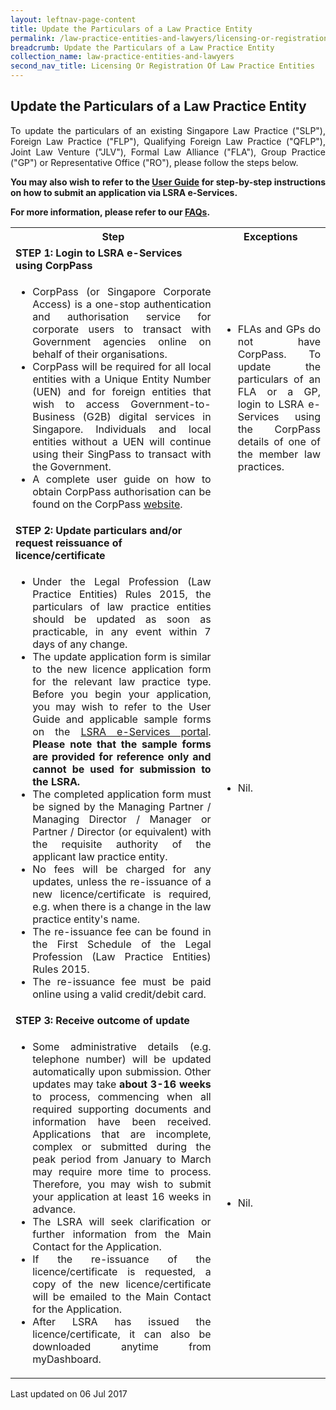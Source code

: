 ```yaml
---
layout: leftnav-page-content
title: Update the Particulars of a Law Practice Entity
permalink: /law-practice-entities-and-lawyers/licensing-or-registration-of-law-practice-entities/update-the-particulars-of-a-law-practice-entity/
breadcrumb: Update the Particulars of a Law Practice Entity
collection_name: law-practice-entities-and-lawyers
second_nav_title: Licensing Or Registration Of Law Practice Entities
---
```


<style>
table tr td ul li {font-size: 1rem;}
</style>

Update the Particulars of a Law Practice Entity
---

<p style="text-align: justify">To update the particulars of an existing Singapore Law Practice ("SLP"), Foreign Law Practice ("FLP"), Qualifying Foreign Law Practice ("QFLP"), Joint Law Venture ("JLV"), Formal Law Alliance ("FLA"), Group Practice ("GP") or Representative Office ("RO"), please follow the steps below.</p>

<p style="text-align: justify"><b>You may also wish to refer to the <a href="https://www.mlaw.gov.sg/eservices/lsra/lsra-home/">User Guide</a> for step-by-step instructions on how to submit an application via LSRA e-Services.</b></p>

<p style="text-align: justify"><b>For more information, please refer to our <a href="https://va.ecitizen.gov.sg/cfp/customerpages/mlaw/explorefaq.aspx" target="_blank">FAQs</a>.</b></p>

<table>
  <tr>
    <th>Step</th>
    <th>Exceptions</th>
  </tr>
  <tr>
    <td>
      <b>STEP 1: Login to LSRA e-Services using CorpPass</b>
    </td>
    <td></td>
  </tr>
  <tr>
    <td>
      <ul>
        <li style="text-align: justify">CorpPass (or Singapore Corporate Access) is a one-stop authentication and authorisation service for corporate users to transact with Government agencies online on behalf of their organisations.</li>
        <li style="text-align: justify">CorpPass will be required for all local entities with a Unique Entity Number (UEN) and for foreign entities that wish to access Government-to-Business (G2B) digital services in Singapore. Individuals and local entities without a UEN will continue using their SingPass to transact with the Government.</li>
        <li style="text-align: justify">A complete user guide on how to obtain CorpPass authorisation can be found on the CorpPass <a href="https://www.corppass.gov.sg/corppass/common/userguides" target="_blank">website</a>.</li>
      </ul>
    </td>
    <td>
      <ul>
        <li style="text-align: justify">FLAs and GPs do not have CorpPass. To update the particulars of an FLA or a GP, login to LSRA e-Services using the CorpPass details of one of the member law practices.</li>
      </ul>
    </td>
  </tr>
  <tr>
    <td>
      <b>STEP 2: Update particulars and/or request reissuance of licence/certificate</b>
    </td>
    <td></td>
  </tr>
  <tr>
    <td>
      <ul>
        <li style="text-align: justify">Under the Legal Profession (Law Practice Entities) Rules 2015, the particulars of law practice entities should be updated as soon as practicable, in any event within 7 days of any change.</li>
        <li style="text-align: justify">The update application form is similar to the new licence application form for the relevant law practice type. Before you begin your application, you may wish to refer to the User Guide and applicable sample forms on the <a href="https://www.mlaw.gov.sg/eservices/lsra/lsra-home/" target="_blank">LSRA e-Services portal</a>. <b>Please note that the sample forms are provided for reference only and cannot be used for submission to the LSRA.</b></li>
        <li style="text-align: justify">The completed application form must be signed by the Managing Partner / Managing Director / Manager or Partner / Director (or equivalent) with the requisite authority of the applicant law practice entity.</li>
        <li style="text-align: justify">No fees will be charged for any updates, unless the re-issuance of a new licence/certificate is required, e.g. when there is a change in the law practice entity's name.</li>
        <li style="text-align: justify">The re-issuance fee can be found in the First Schedule of the Legal Profession (Law Practice Entities) Rules 2015.</li>
        <li style="text-align: justify">The re-issuance fee must be paid online using a valid credit/debit card.</li>
      </ul>
    </td>
    <td>
      <ul>
        <li>Nil.</li>
      </ul>
    </td>
  </tr>
  <tr>
    <td>
      <b>STEP 3: Receive outcome of update</b>
    </td>
    <td></td>
  </tr>
  <tr>
    <td>
      <ul>
        <li style="text-align: justify">Some administrative details (e.g. telephone number) will be updated automatically upon submission. Other updates may take <b>about 3-16 weeks</b> to process, commencing when all required supporting documents and information have been received. Applications that are incomplete, complex or submitted during the peak period from January to March may require more time to process. Therefore, you may wish to submit your application at least 16 weeks in advance.</li>
        <li style="text-align: justify">The LSRA will seek clarification or further information from the Main Contact for the Application.</li>
        <li style="text-align: justify">If the re-issuance of the licence/certificate is requested, a copy of the new licence/certificate will be emailed to the Main Contact for the Application.</li>
        <li style="text-align: justify">After LSRA has issued the licence/certificate, it can also be downloaded anytime from myDashboard.</li>
      </ul>
    </td>
    <td>
      <ul>
        <li>Nil.</li>
      </ul>
    </td>
  </tr>
</table>

<p class="right-side-updated">Last updated on 06 Jul 2017</p>
